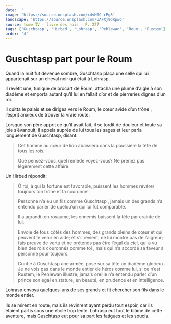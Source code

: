 ```yaml
---
date: ''
image: 'https://source.unsplash.com/x4vH0C-rPg8'
landscape: 'https://source.unsplash.com/UAFXj9dRpwo'
source: tome IV - livre des rois - P. 227
tags: ['Guschtasp', 'Hirbed', 'Lohrasp', 'Pehlewan', 'Roum', 'Rustem']
order: '4'
---
```


# Guschtasp part pour le Roum

Quand la nuit fut devenue sombre, Guschtasp plaça une selle qui lui appartenait sur un cheval noir qui était à Lohrasp.

Il revêtit une, tunique de brocart de Roum, attacha une plume d’aigle à son diadème et emporta autant qu’il lui en fallait d’or et de pierreries dignes d’un roi.

Il quitta le palais et se dirigea vers le Roum, le cœur avide d’un trône , l’esprit anxieux de trouver la vraie route.

Lorsque son père apprit ce qu’il avait fait, il se tordit de douleur et toute sa joie s’évanouit; il appela auprès de lui tous les sages et leur parla longuement de Guschtasp, disant:

> Cet homme au cœur de lion abaissera dans la poussière la tête de tous les rois.
>
> Que pensez-vous, quel remède voyez-vous? Ne prenez pas légèrement cette affaire.

Un Hirbed répondit:

> Ô roi, à qui la fortune est favorable, puissent les hommes révérer toujours ton trône et ta couronne!
>
> Personne n’a eu un fils comme Guschtasp , jamais un des grands n’a entendu parler de quelqu’un qui lui fût comparable.
>
> Il a agrandi ton royaume, les ennemis baissent la tête par crainte de lui.
>
> Envoie de tous côtés des hommes, des grands pleins de cœur et qui peuvent te venir en aide; et s’il revient, ne lui montre pas de l’aigreur; fais preuve de vertu et ne prétends pas être l’égal du ciel, qui a vu bien des rois couronnés comme toi , mais qui n’a accordé́ sa faveur à personne pour toujours.
>
> Confie à Guschtasp une armée, pose sur sa tête un diadème glorieux. Je ne vois pas dans le monde entier de héros comme lui, si ce n’est Rustem, le Pehlewan illustre; jamais oreille n’a entendu parler d’un prince son égal en stature, en beauté́, en prudence et en intelligence.

Lohrasp envoya quelques-uns de ses grands et fit chercher son fils dans le monde entier.

Ils se mirent en route, mais ils revinrent ayant perdu tout espoir, car ils étaient partis sous une étoile trop lente. Lohrasp eut tout le blâme de cette aventure, mais Guschtasp eut pour sa part les fatigues et les soucis.
